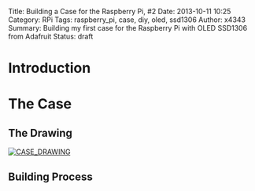 Title: Building a Case for the Raspberry Pi, #2
Date: 2013-10-11 10:25
Category: RPi
Tags: raspberry_pi, case, diy, oled, ssd1306
Author: x4343
Summary: Building my first case for the Raspberry Pi with OLED SSD1306 from Adafruit
Status: draft

# Introduction



# The Case
 
## The Drawing
 
[ ![CASE_DRAWING](/static/pictures/raspi_case2/thumbs/case2_drawing_thumb.png "Raspberry Pi Case Drawing") ](/static/pictures/raspi_case2/case2_drawing.png)

## Building Process





